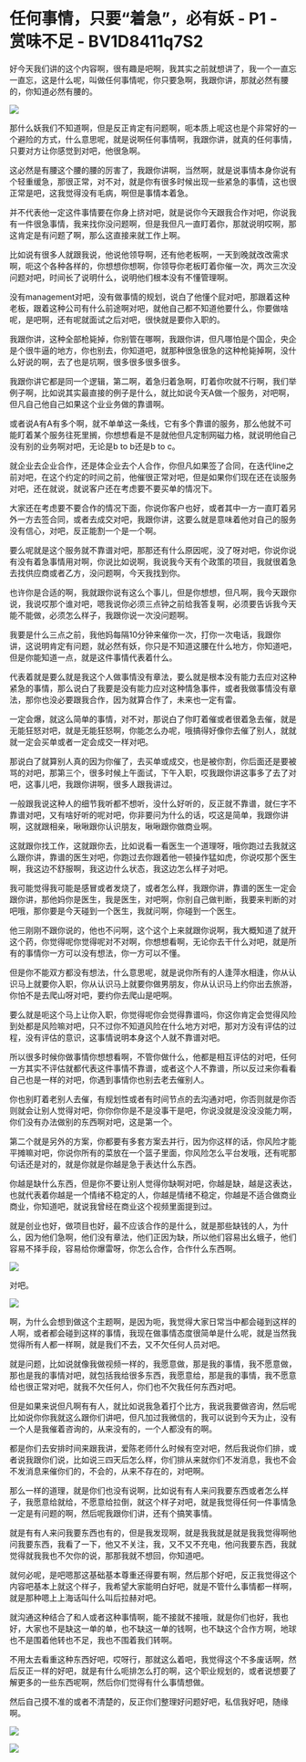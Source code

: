 # 任何事情，只要“着急”，必有妖 - P1 - 赏味不足 - BV1D8411q7S2

好今天我们讲的这个内容啊，很有趣是吧啊，我其实之前就想讲了，我一个一直忘一直忘，这是什么呢，叫做任何事情呢，你只要急啊，我跟你讲，那就必然有腰的，你知道必然有腰的。



![](img/027d3e420710767f90b0a0cca4fd9cdb_1.png)

那什么妖我们不知道啊，但是反正肯定有问题啊，呃本质上呢这也是个非常好的一个避险的方式，什么意思呢，就是说啊任何事情啊，我跟你讲，就真的任何事情，只要对方让你感觉到对吧，他很急啊。

这必然是有腰这个腰的腰的厉害了，我跟你讲啊，当然啊，就是说事情本身你说有个轻重缓急，那很正常，对不对，就是你有很多时候出现一些紧急的事情，这也很正常是吧，这我觉得没有毛病，啊但是事情本着急。

并不代表他一定这件事情要在你身上挤对吧，就是说你今天跟我合作对吧，你说我有一件很急事情，我来找你没问题啊，但是我但凡一直盯着你，那就说明哎啊，那这肯定是有问题了啊，那么这直接来就工作上啊。

比如说有很多人就跟我说，他说他领导啊，还有他老板啊，一天到晚就改改需求啊，呃这个各种各样的，你想想你想啊，你领导你老板盯着你催一次，两次三次没问题对吧，时间长了说明什么，说明他们根本没有不懂管理啊。

没有management对吧，没有做事情的规划，说白了他懂个屁对吧，那跟着这种老板，跟着这种公司有什么前途啊对吧，就他自己都不知道他要什么，你要做啥呢，是吧啊，还有呢就面试之后对吧，很快就是要你入职的。

我跟你讲，这种全部枪毙掉，你别管在哪啊，我跟你讲，但凡哪怕是个国企，央企是个很牛逼的地方，你也别去，你知道吧，就那种很急很急的这种枪毙掉啊，没什么好说的啊，去了也是坑啊，很多很多很多很多。

我跟你讲它都是同一个逻辑，第二啊，着急归着急啊，盯着你吹就不行啊，我们举例子啊，比如说其实最直接的例子是什么，就比如说今天A做一个服务，对吧啊，但凡自己他自己如果这个业业务做的靠谱啊。

或者说A有A有多个啊，就不单单这一条线，它有多个靠谱的服务，那么他就不可能盯着某个服务往死里搁，你想想看是不是就他但凡定制网磁力格，就说明他自己没有别的业务啊对吧，无论是b to b还是b to c。

就企业去企业合作，还是体企业去个人合作，你但凡如果签了合同，在迭代line之前对吧，在这个约定的时间之前，他催很正常对吧，但是如果你们现在还在谈服务对吧，还在就说，就说客户还在考虑要不要买单的情况下。

大家还在考虑要不要合作的情况下面，你说你客户也好，或者其中一方一直盯着另外一方去签合同，或者去成交对吧，我跟你讲，这要么就是意味着他对自己的服务没有信心，对吧，反正能割一个是一个啊。

要么呢就是这个服务就不靠谱对吧，那那还有什么原因呢，没了呀对吧，你说你说有没有着急事情用对啊，你说比如说啊，我说我今天有个政策的项目，我就很着急去找供应商或者乙方，没问题啊，今天我找到你。

也许你是合适的啊，我就跟你说有这么个事儿，但是你想想，但凡啊，我今天跟你说，我说哎那个谁对吧，嗯我说你必须三点钟之前给我答复啊，必须要告诉我今天能不能做，必须怎么样子，我跟你说一次没问题啊。

我要是什么三点之前，我他妈每隔10分钟来催你一次，打你一次电话，我跟你讲，这说明肯定有问题，就必然有妖，你只是不知道这腰在什么地方，你知道吧，但是你能知道一点，就是这件事情代表着什么。

代表着就是要么就是我这个人做事情没有章法，要么就是根本没有能力去应对这种紧急的事情，那么说白了我要是没有能力应对这种情急事件，或者我做事情没有章法，那你也没必要跟我合作，因为就算合作了，未来也一定有雷。

一定会爆，就这么简单的事情，对不对，那说白了你盯着催或者很着急去催，就是无能狂怒对吧，就是无能狂怒啊，你能怎么办呢，哦搞得好像你去催了别人，就就就一定会买单或者一定会成交一样对吧。

那说白了就算别人真的因为你催了，去买单或成交，也是被你割，你后面还是要被骂的对吧，那第三个，很多时候上午面试，下午入职，哎我跟你讲这事多了去了对吧，这事儿吧，我跟你讲啊，很多人跟我讲过。

一般跟我说这种人的细节我听都不想听，没什么好听的，反正就不靠谱，就仨字不靠谱对吧，又有啥好听的呢对吧，你非要问为什么的话，哎这是简单，我跟你讲啊，这就跟相亲，啾啾跟你认识朋友，啾啾跟你做商业啊。

这就跟你找工作，这就跟你去，比如说看一看医生一个道理呀，哦你跑过去我就这么跟你讲，靠谱的医生对吧，你跑过去你跟着他一顿操作猛如虎，你说哎那个医生啊，我这边不舒服啊，我这边什么状态，我这边怎么样子对吧。

我可能觉得我可能是感冒或者发烧了，或者怎么样，我跟你讲，靠谱的医生一定会跟你讲，那他妈你是医生，我是医生，对吧啊，你别自己做判断，我要来判断的对吧哦，那你要是今天碰到一个医生，我就问啊，你碰到一个医生。

他三刚刚不跟你说的，他也不问啊，这个这个上来就跟你说啊，我大概知道了就开这个药，你觉得呢你觉得呢对不对啊，你想想看啊，无论你去干什么对吧，就是所有的事情你一方可以没有想法，你一方可以不懂。

但是你不能双方都没有想法，什么意思呢，就是说你所有的人逢萍水相逢，你从认识马上就要你入职，你从认识马上就要你做男朋友，你从认识马上约你出去旅游，你怕不是去爬山呀对吧，要约你去爬山是吧啊。

要么就是呃这个马上让你入职，你觉得呢你会觉得靠谱吗，你这你肯定会觉得风险到处都是风险嘛对吧，只不过你不知道风险在什么地方对吧，那对方没有评估的过程，没有评估的意识，这事情说明本身这个人就不靠谱对吧。

所以很多时候你做事情你想想看啊，不管你做什么，他都是相互评估的对吧，任何一方其实不评估就都代表这件事情不靠谱，或者这个人不靠谱，所以反过来你看看自己也是一样的对吧，你遇到事情你也别去老去催别人。

你也别盯着老别人去催，有规划性或者有时间节点的去沟通对吧，你否则就是你否则就会让别人觉得对吧，你你你你是不是没事干是吧，你说没就是没没没能力啊，你们没有办法做别的东西啊对吧，这是第一个。

第二个就是另外的方案，你都要有多套方案去并行，因为你这样的话，你风险才能平摊嘛对吧，你说你所有的菜放在一个篮子里面，你风险怎么平台发哦，还有呢那句话还是对的，就是你就是你越是急于表达什么东西。

你越是缺什么东西，但是你不要让别人觉得你缺啊对吧，你越是缺，越是这表达，也就代表着你越是一个情绪不稳定的人，你越是情绪不稳定，你越是不适合做商业商业，你知道吧，就说我曾经在商业这个视频里面提到过。

就是创业也好，做项目也好，最不应该合作的是什么，就是那些缺钱的人，为什么，因为他们急啊，他们没有章法，他们正因为缺，所以他们容易出幺蛾子，他们容易不择手段，容易给你爆雷呀，你怎么合作，合作什么东西啊。



![](img/027d3e420710767f90b0a0cca4fd9cdb_3.png)

对吧。

![](img/027d3e420710767f90b0a0cca4fd9cdb_5.png)

啊，为什么会想到做这个主题啊，是因为呃，我觉得大家日常当中都会碰到这样的人啊，或者都会碰到这样的事情，我现在做事情态度很简单是什么呢，就是当然我觉得所有人都一样啊，就是我们不去，又不欠任何人员对吧。

就是问题，比如说就像我做视频一样的，我愿意做，那是我的事情，我不愿意做，那也是我的事情对吧，就包括我给很多东西，我愿意给，那是我的事情，我不愿意给也很正常对吧，就我不欠任何人，你们也不欠我任何东西对吧。

但是如果来说但凡啊有有人，就比如说我急着打个比方，我说我要做咨询，然后呢比如说你你我就这么跟你们讲吧，但凡加过我微信的，我可以说到今天为止，没有一个人是我催着咨询的，从来没有的，一个人都没有的啊。

都是你们去安排时间来跟我讲，爱陈老师什么时候有空对吧，然后我说你们排，或者说我跟你们说，比如说三四天后怎么样，你们排从来就你们不发消息，我也不会不发消息来催你们的，不会的，从来不存在的，对吧啊。

那么一样的道理，就是你们也没有说啊，比如说有有人来问我要东西或者怎么样子，我愿意给就给，不愿意给拉倒，就这个样子对吧，就是我觉得任何一件事情急一定是有问题的啊，然后呢我跟你们讲，还有个搞笑事情。

就是有有人来问我要东西也有的，但是我发现啊，就是我我就是就是我我觉得啊他问我要东西，我看了一下，他又不关注，我，又不又不充电，他问我要东西，我就觉得就我我也不欠你的说，那那我就不想回，你知道吧。

就何必呢，是吧嗯那这基础基本尊重还得要有啊，然后那个好吧，反正我觉得这个内容吧基本上就这个样子，我希望大家能明白好吧，就是不管什么事情都一样啊，就是那种嗯上上海话叫什么叫后拉赫对吧。

就沟通这种结合了和人或者这种事情啊，能不接就不接哦，就是你们也好，我也好，大家也不是缺这一单的单，也不缺这一单的钱啊，也不缺这个合作方啊，地球也不是围着他转也不足，我也不围着我们转啊。

不用太去看重这种东西好吧，哎呀行，那就这么着吧，我觉得这个不多废话啊，然后反正一样的好吧，就是有什么呃排怎么打的啊，这个职业规划的，或者说想要了解更多的一些东西呢啊，然后你们觉得有什么事情想做。

然后自己摸不准的或者不清楚的，反正你们整理好问题好吧，私信我好吧，随缘啊。

![](img/027d3e420710767f90b0a0cca4fd9cdb_7.png)

![](img/027d3e420710767f90b0a0cca4fd9cdb_8.png)